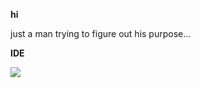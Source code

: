 **hi**

just a man trying to figure out his purpose...
  
**IDE**
<div>
<img src="https://img.shields.io/badge/CLion-000000?style=for-the-badge&logo=clion&logoColor=white">



  
</div>
